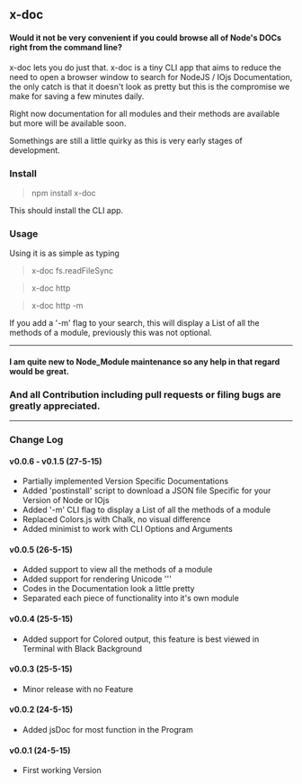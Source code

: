## x-doc

#### Would it not be very convenient if you could browse all of Node's DOCs right from the command line?

x-doc lets you do just that.
x-doc is a tiny CLI app that aims to reduce the need to open a browser window to search for NodeJS / IOjs Documentation, the only catch is that it doesn't look as pretty but this is the compromise we make for saving a few minutes daily.

Right now documentation for all modules and their methods are available but more will be available soon.

Somethings are still a little quirky as this is very early stages of development.

### Install
 > npm install x-doc

 This should install the CLI app.

### Usage
 Using it is as simple as typing

 >x-doc fs.readFileSync

 >x-doc http

 >x-doc http -m

 If you add a '-m' flag to your search, this will display a List of all the methods of a module, previously this was not optional.

--------

#### I am quite new to Node_Module maintenance so any help in that regard would be great.
### And all Contribution including pull requests or filing bugs are  greatly appreciated.

--------

### Change Log
#### v0.0.6 - v0.1.5 (27-5-15)
 - Partially implemented Version Specific Documentations
 - Added 'postinstall' script to download a JSON file Specific for your Version of Node or IOjs
 - Added '-m' CLI flag to display a List of all the methods of a module
 - Replaced Colors.js with Chalk, no visual difference
 - Added minimist to work with CLI Options and Arguments

#### v0.0.5 (26-5-15)
 - Added support to view all the methods of a module
 - Added support for rendering Unicode '&#039;'
 - Codes in the Documentation look a little pretty
 - Separated each piece of functionality into it's own module

#### v0.0.4 (25-5-15)
 - Added support for Colored output, this feature is best viewed in Terminal with Black Background

#### v0.0.3 (25-5-15)
 - Minor release with no Feature

#### v0.0.2 (24-5-15)
 - Added jsDoc for most function in the Program

#### v0.0.1 (24-5-15)
 - First working Version
